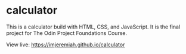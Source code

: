 # calculator

This is a calculator build with HTML, CSS, and JavaScript. It is the final project for The Odin Project Foundations Course. 

View live: https://imjeremiah.github.io/calculator